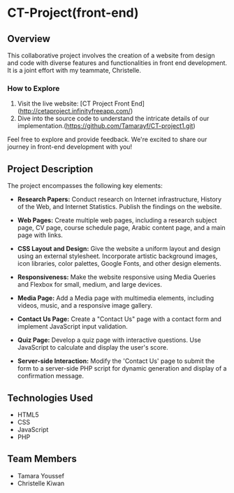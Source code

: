 # CT-Project(front-end)


## Overview
This collaborative project involves the creation of a website from design and code  with diverse features and functionalities in front end development. It is a joint effort with my teammate, Christelle.


### How to Explore

1. Visit the live website: [CT Project Front End] (http://cetaproject.infinityfreeapp.com/)
2. Dive into the source code to understand the intricate details of our implementation.(https://github.com/Tamarayf/CT-project1.git)

Feel free to explore and provide feedback. We're excited to share our journey in front-end development with you!



## Project Description
The project encompasses the following key elements:


- **Research Papers:**
  Conduct research on Internet infrastructure, History of the Web, and Internet Statistics. Publish the findings on the website.

- **Web Pages:**
  Create multiple web pages, including a research subject page, CV page, course schedule page, Arabic content page, and a main page with links.

- **CSS Layout and Design:**
  Give the website a uniform layout and design using an external stylesheet. Incorporate artistic background images, icon libraries, color palettes, Google Fonts, and other design elements.

- **Responsiveness:**
  Make the website responsive using Media Queries and Flexbox for small, medium, and large devices.

- **Media Page:**
  Add a Media page with multimedia elements, including videos, music, and a responsive image gallery.

- **Contact Us Page:**
  Create a "Contact Us" page with a contact form and implement JavaScript input validation.

- **Quiz Page:**
  Develop a quiz page with interactive questions. Use JavaScript to calculate and display the user's score.

- **Server-side Interaction:**
  Modify the 'Contact Us' page to submit the form to a server-side PHP script for dynamic generation and display of a confirmation message.

## Technologies Used
- HTML5
- CSS
- JavaScript
- PHP

## Team Members
- Tamara Youssef
- Christelle  Kiwan


